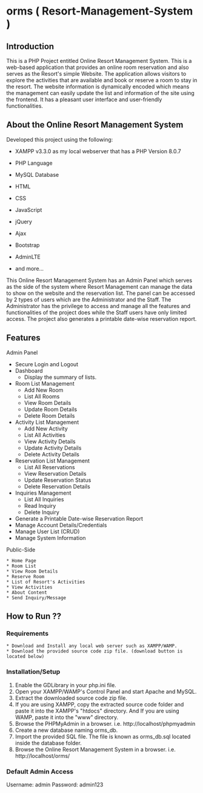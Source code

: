 # orms ( Resort-Management-System )

## Introduction

This is a PHP Project entitled Online Resort Management System. This is a web-based application that provides an online room reservation and also serves as the Resort's simple Website. The application allows visitors to explore the activities that are available and book or reserve a room to stay in the resort. The website information is dynamically encoded which means the management can easily update the list and information of the site using the frontend. It has a pleasant user interface and user-friendly functionalities.

## About the Online Resort Management System

Developed this project using the following:

* XAMPP v3.3.0 as my local webserver that has a PHP Version 8.0.7
* PHP Language
* MySQL Database
* HTML
* CSS
* JavaScript
* jQuery
* Ajax
* Bootstrap
* AdminLTE

* and more...

This Online Resort Management System has an Admin Panel which serves as the side of the system where Resort Management can manage the data to show on the website and the reservation list. The panel can be accessed by 2 types of users which are the Administrator and the Staff. The Administrator has the privilege to access and manage all the features and functionalities of the project does while the Staff users have only limited access. The project also generates a printable date-wise reservation report.


## Features

Admin Panel

* Secure Login and Logout
* Dashboard
	* Display the summary of lists.
* Room List Management
	* Add New Room
	* List All Rooms
	* View Room Details
	* Update Room Details
	* Delete Room Details
* Activity List Management
	* Add New Activity
	* List All Activities
	* View Activity Details
	* Update Activity Details
	* Delete Activity Details
* Reservation List Management
	* List All Reservations
	* View Reservation Details
	* Update Reservation Status
	* Delete Reservation Details
* Inquiries Management
	* List All Inquiries
	* Read Inquiry
	* Delete Inquiry
* Generate a Printable Date-wise Reservation Report
* Manage Account Details/Credentials
* Manage User List (CRUD)
* Manage System Information

Public-Side

	* Home Page
	* Room List
	* View Room Details
	* Reserve Room
	* List of Resort's Activities
	* View Activities
	* About Content
	* Send Inquiry/Message

## How to Run ??

### Requirements

	* Download and Install any local web server such as XAMPP/WAMP.
	* Download the provided source code zip file. (download button is located below)

### Installation/Setup

1. Enable the GDLibrary in your php.ini file.
1. Open your XAMPP/WAMP's Control Panel and start Apache and MySQL.
1. Extract the downloaded source code zip file.
1. If you are using XAMPP, copy the extracted source code folder and paste it into the XAMPP's "htdocs" directory. And If you are using WAMP, paste it into the "www" directory.
1. Browse the PHPMyAdmin in a browser. i.e. http://localhost/phpmyadmin
1. Create a new database naming orms_db.
1. Import the provided SQL file. The file is known as orms_db.sql located inside the database folder.
1. Browse the Online Resort Management System in a browser. i.e. http://localhost/orms/

### Default Admin Access

Username: admin
Password: admin123